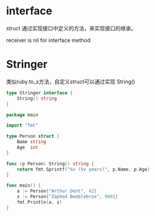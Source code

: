 

# interface

struct 通过实现接口中定义的方法，来实现接口的继承。

receiver is nil for interface method

# Stringer
类似ruby.to_s方法，自定义struct可以通过实现 String()
```go
type Stringer interface {
    String() string
}
```

```go
package main

import "fmt"

type Person struct {
	Name string
	Age  int
}

func (p Person) String() string {
	return fmt.Sprintf("%v (%v years)", p.Name, p.Age)
}

func main() {
	a := Person{"Arthur Dent", 42}
	z := Person{"Zaphod Beeblebrox", 9001}
	fmt.Println(a, z)
}
```
